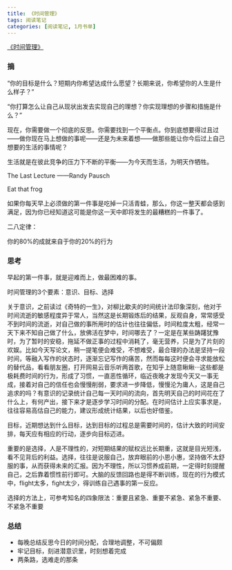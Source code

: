 ```yaml
---
title: 《时间管理》
tags: 阅读笔记
categories: [阅读笔记, 1月书单]
---
```


[《时间管理》](https://www.amazon.cn/dp/B0088FUXW4/ref=cngwdyfloorv2_recs_0?pf_rd_p=3aeea79d-b33f-46f8-8020-d2edee624402&pf_rd_s=desktop-2&pf_rd_t=36701&pf_rd_i=desktop&pf_rd_m=A1AJ19PSB66TGU&pf_rd_r=W7YWMKS0ZS5147NVNMB0&pf_rd_r=W7YWMKS0ZS5147NVNMB0&pf_rd_p=3aeea79d-b33f-46f8-8020-d2edee624402)

### 摘

“你的目标是什么？短期内你希望达成什么愿望？长期来说，你希望你的人生是什么样子？”

“你打算怎么让自己从现状出发去实现自己的理想？你实现理想的步骤和措施是什么？”

现在，你需要做一个彻底的反思。你需要找到一个平衡点。你到底想要得过且过——做你现在马上想做的事呢——还是为未来着想——做那些能让你今后过上自己想要的生活的事情呢？

生活就是在彼此竞争的压力下不断的平衡——为今天而生活，为明天作牺牲。

The Last Lecture ——Randy Pausch

Eat that frog

如果你每天早上必须做的第一件事是吃掉一只活青蛙，那么，你这一整天都会感到满足，因为你已经知道这可能是你这一天中即将发生的最糟糕的一件事了。

二八定律：

你的80%的成就来自于你的20%的行为

### 思考

早起的第一件事，就是迎难而上，做最困难的事。

时间管理的3个要素：意识、目标、选择

关于意识，之前读过《奇特的一生》，对柳比歇夫的时间统计法印象深刻，他对于时间流逝的敏感程度异于常人，当然这是长期锻炼后的结果，反观自身，常常感受不到时间的流逝，对自己做的事所用时的估计也往往偏低，时间粒度太粗，经常一天下来不知自己做了什么，放佛活在梦中，时间哪去了？一定是在某些踌躇犹豫时，为了暂时的安稳，拖延不做正事的过程中消耗了，毫无营养，只是为了片刻的欢娱。比如今天写论文，稍一提笔便会难受，不想难受，最合理的办法是坚持一段时间，等融入写作的状态时，逐渐忘记写作的痛苦，然而每每这时便会寻求能放松的替代品，看看朋友圈，打开网易云音乐听两首歌，在知乎上随意瞅瞅···这些都是极耗费时间的行为，形成了习惯，一直恶性循环，临近夜晚才发现今天又一事无成，接着对自己的信任也会慢慢削弱，要求进一步降低，慢慢沦为庸人，这是自己追求的吗？有意识的记录统计自己每一天时间的流向，首先明天自己的时间花在了什么上，有何产出，接下来才是逐步学习时间的分配。在时间估计上应实事求是，往往容易高估自己的能力，建议形成统计结果，以后也好借鉴。

目标，近期想达到什么目标，达到目标的过程总是需要时间的，估计大致的时间安排，每天应有相应的行动，逐步向目标迈进。

重要的是选择，人是不理性的，对短期结果的赋权远比长期重，这就是目光短浅，看不见背后的利益。选择，往往是说服自己，放弃眼前的小恩小惠，坚持做不太舒服的事，从而获得未来的汇报。因为不理性，所以习惯养成前期，一定得时刻提醒自己，之后靠着惯性前行即可。大脑的反馈回路也是得不断训练，现在的行为模式中，flight太多，fight太少，得训练自己遇事的第一反应。

选择的方法上，可参考知名的四象限法：重要且紧急、重要不紧急、紧急不重要、不紧急不重要

### 总结

+ 每晚总结反思今日的时间分配，合理地调整，不可偏颇
+ 牢记目标，刻进潜意识里，时刻想着完成
+ 两条路，选难走的那条